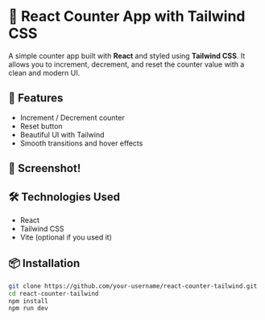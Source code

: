 # 🔢 React Counter App with Tailwind CSS

A simple counter app built with **React** and styled using **Tailwind CSS**. It allows you to increment, decrement, and reset the counter value with a clean and modern UI.

## 🚀 Features

- Increment / Decrement counter
- Reset button
- Beautiful UI with Tailwind
- Smooth transitions and hover effects

## 📸 Screenshot!



## 🛠️ Technologies Used

- React
- Tailwind CSS
- Vite (optional if you used it)

## 📦 Installation

```bash
git clone https://github.com/your-username/react-counter-tailwind.git
cd react-counter-tailwind
npm install
npm run dev
